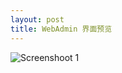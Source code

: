 ```yaml
---
layout: post
title: WebAdmin 界面预览
---
```


![Screenshoot 1](https://raw.githubusercontent.com/uplusware/erisemail/master/doc/screenshoot_adminui_en1.png)
